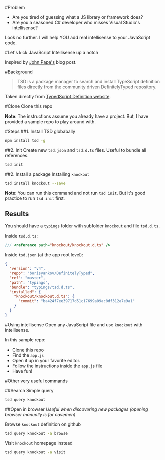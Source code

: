 #Problem
* Are you tired of guessing what a JS library or framework does?
* Are you a seasoned C# developer who misses Visual Studio's intellisense?

Look no further. I will help YOU add real intellisense to your JavaScript code.

#Let's kick JavaScript Intellisense up a notch

Inspired by [John Papa's](http://johnpapa.net/intellisense-witha-visual-studio-code/) blog post.

#Background
>TSD is a package manager to search and install TypeScript definition files directly from the community driven DefinitelyTyped repository.


Taken directly from [TypedScript Definition website](http://definitelytyped.org/tsd/).

#Clone
Clone this repo

**Note**:
The instructions assume you already have a project. But, I have provided a sample repo to play around with.

#Steps
##1. Install TSD globabally
 
````bash
npm install tsd -g
````

##2. Init
Create new `tsd.json` and `tsd.d.ts` files. Useful to bundle all references.

````bash
tsd init
````

##2. Install a package
Installing `knockout`

````bash
tsd install knockout --save
````
**Note**: You can run this command and not run `tsd init`. But it's good practice to run `tsd init` first.

## Results
You should have a `typings` folder with subfolder `knockout` and file `tsd.d.ts`.

Inside `tsd.d.ts`:
````typescript
/// <reference path="knockout/knockout.d.ts" />
```` 

Inside `tsd.json` (at the app root level):
````json
{
  "version": "v4",
  "repo": "borisyankov/DefinitelyTyped",
  "ref": "master",
  "path": "typings",
  "bundle": "typings/tsd.d.ts",
  "installed": {
    "knockout/knockout.d.ts": {
      "commit": "ba424f7ee39717d51c17699a09ac8df312a7e9a1"
    }
  }
}
````
#Using intellisense
Open any JavaScript file and use `knockout` with intellisense.

In this sample repo: 
* Clone this repo
* Find the `app.js` 
* Open it up in your favorite editor.
* Follow the instructions inside the `app.js` file
* Have fun! 


#Other very useful commands

##Search
Simple query
````bash
tsd query knockout
````
##Open in browser
*Useful when discovering new packages (opening browser manually is for cavemen)*

Browse `knockout` definition on github 
````bash
tsd query knockout -a browse
```` 
Visit `knockout` homepage instead
````bash
tsd query knockout -a visit
````
